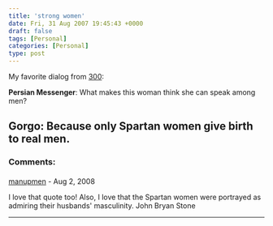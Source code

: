 ```yaml
---
title: 'strong women'
date: Fri, 31 Aug 2007 19:45:43 +0000
draft: false
tags: [Personal]
categories: [Personal]
type: post
---
```


My favorite dialog from [300](http://zeusville.wordpress.com/2007/08/30/sparta/):

**Persian Messenger**: What makes this woman think she can speak among men?

**Gorgo**: Because only Spartan women give birth to real men.
---
### Comments:
####
[manupmen](http:// "johnbryanstone@mail.com") - <time datetime="2008-08-12 18:25:58">Aug 2, 2008</time>

I love that quote too! Also, I love that the Spartan women were portrayed as admiring their husbands' masculinity. John Bryan Stone
<hr />
